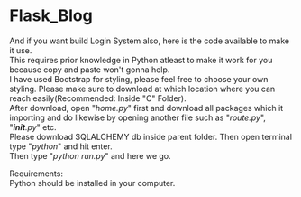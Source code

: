 # Flask_Blog
And if you want build Login System also, here is the code available to make it use.</br>
This requires prior knowledge in Python atleast to make it work for you because copy and paste won't gonna help.</br>
I have used Bootstrap for styling, please feel free to choose your own styling.
Please make sure to download at which location where you can reach easily(Recommended: Inside "C" Folder).</br>
After download, open "<i>home.py</i>" first and download all packages which it importing and do likewise by opening another file such as "<i>route.py</i>", "<i>__init__.py</i>" etc.</br>
Please download SQLALCHEMY db inside parent folder.
Then open terminal type "<i>python</i>" and hit enter.</br>
Then type "<i>python run.py</i>" and here we go.</br>

Requirements:</br>
Python should be installed in your computer.
